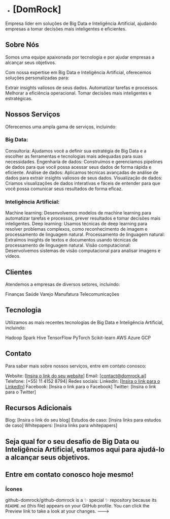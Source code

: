 - # [DomRock]

Empresa líder em soluções de Big Data e Inteligência Artificial, ajudando empresas a tomar decisões mais inteligentes e eficientes.

## Sobre Nós

Somos uma equipe apaixonada por tecnologia e por ajudar empresas a alcançar seus objetivos.

Com nossa expertise em Big Data e Inteligência Artificial, oferecemos soluções personalizadas para:

Extrair insights valiosos de seus dados.
Automatizar tarefas e processos.
Melhorar a eficiência operacional.
Tomar decisões mais inteligentes e estratégicas.

## Nossos Serviços

Oferecemos uma ampla gama de serviços, incluindo:

### Big Data:

Consultoria: Ajudamos você a definir sua estratégia de Big Data e a escolher as ferramentas e tecnologias mais adequadas para suas necessidades.
Engenharia de dados: Construímos e gerenciamos pipelines de dados para que você possa acessar seus dados de forma rápida e eficiente.
Análise de dados: Aplicamos técnicas avançadas de análise de dados para extrair insights valiosos de seus dados.
Visualização de dados: Criamos visualizações de dados interativas e fáceis de entender para que você possa comunicar seus resultados de forma eficaz.
### Inteligência Artificial:

Machine learning: Desenvolvemos modelos de machine learning para automatizar tarefas e processos, prever resultados e tomar decisões mais inteligentes.
Deep learning: Usamos técnicas de deep learning para resolver problemas complexos, como reconhecimento de imagem e processamento de linguagem natural.
Processamento de linguagem natural: Extraímos insights de textos e documentos usando técnicas de processamento de linguagem natural.
Visão computacional: Desenvolvemos sistemas de visão computacional para analisar imagens e vídeos.
## Clientes

Atendemos a empresas de diversos setores, incluindo:

Finanças
Saúde
Varejo
Manufatura
Telecomunicações
## Tecnologia

Utilizamos as mais recentes tecnologias de Big Data e Inteligência Artificial, incluindo:

Hadoop
Spark
Hive
TensorFlow
PyTorch
Scikit-learn
AWS
Azure
GCP
## Contato

Para saber mais sobre nossos serviços, entre em contato conosco:

Website: [[Insira o link do seu website](https://www.domrock.net/)]
Email: [contact@domrock.ai]
Telefone: [+55) 11 4152 8794]
Redes sociais:
LinkedIn: [[Insira o link para o LinkedIn](https://www.linkedin.com/company/dom-rock/mycompany/)]
Facebook: [Insira o link para o Facebook]
Twitter: [Insira o link para o Twitter]
## Recursos Adicionais

Blog: [Insira o link do seu blog]
Estudos de caso: [Insira links para estudos de caso]
Whitepapers: [Insira links para whitepapers]
## Seja qual for o seu desafio de Big Data ou Inteligência Artificial, estamos aqui para ajudá-lo a alcançar seus objetivos.

## Entre em contato conosco hoje mesmo!

### Ícones
github-domrock/github-domrock is a ✨ special ✨ repository because its `README.md` (this file) appears on your GitHub profile.
You can click the Preview link to take a look at your changes.
--->
